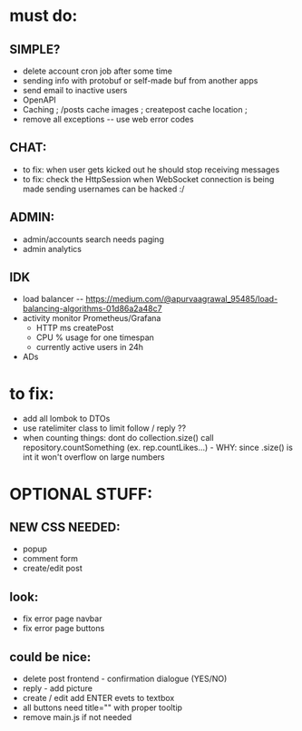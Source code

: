 # must do:
## SIMPLE?
- delete account cron job after some time
- sending info with protobuf or self-made buf from another apps
- send email to inactive users
- OpenAPI
- Caching ; /posts cache images ; createpost cache location ; 
- remove all exceptions -- use web error codes
## CHAT:
- to fix: when user gets kicked out he should stop receiving messages
- to fix: check the HttpSession when WebSocket connection is being made sending usernames can be hacked :/

## ADMIN:
- admin/accounts search needs paging
- admin analytics
## IDK
- load balancer -- https://medium.com/@apurvaagrawal_95485/load-balancing-algorithms-01d86a2a48c7
- activity monitor Prometheus/Grafana
    - HTTP ms createPost
    - CPU % usage for one timespan
    - currently active users in 24h
- ADs

# to fix:
- add all lombok to DTOs
- use ratelimiter class to limit follow / reply ??
- when counting things: dont do collection.size() call repository.countSomething (ex. rep.countLikes...) - WHY: since .size() is int it won't overflow on large numbers




# OPTIONAL STUFF:
## NEW CSS NEEDED:
- popup
- comment form
- create/edit post

## look:
- fix error page navbar
- fix error page buttons

## could be nice:
- delete post frontend - confirmation dialogue (YES/NO)
- reply - add picture
- create / edit add ENTER evets to textbox
- all buttons need title="" with proper tooltip
- remove main.js if not needed

